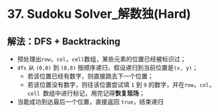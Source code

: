# 37. Sudoku Solver_解数独(Hard)



## 解法：DFS + Backtracking

- 预处理出`row`，`col`，`cell`数组，某些元素的位置已经被标识过；
- `dfs` 从 `(0,0)` 到 `(8,8)` 按顺序递归，假设递归到当前位置是`(x, y)`；
  - 若该位置已经有数字，则直接跳去下一个位置；
  - 若该位置没有数字，则往该位置尝试填 `1` 到 `9` 的数字，并在`row`，`col`，`cell `数组中进行标记，用完记得**恢复现场**；
- 当能成功到达最后一个位置，直接返回 `true`，结束递归


